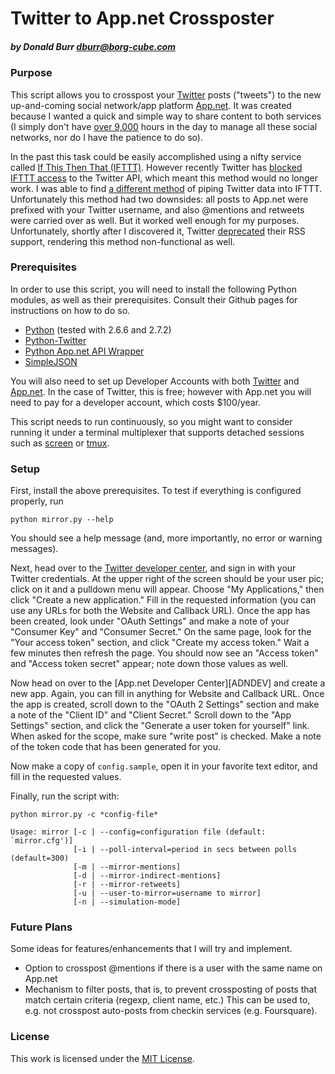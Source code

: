 # Twitter to App.net Crossposter
##### by Donald Burr <dburr@borg-cube.com>

### Purpose

This script allows you to crosspost your [Twitter][TWITTER] posts ("tweets")
to the new up-and-coming social network/app platform [App.net][APPDOTNET].
It was created because I wanted a quick and simple way to share content
to both services (I simply don't have [over 9,000][OVER9000] hours in the day
to manage all these social networks, nor do I have the patience to do so).

In the past this task could be easily accomplished using a nifty service
called [If This Then That (IFTTT)][IFTTT].  However recently Twitter has
[blocked IFTTT access][TWITTER-BLOCKS-IFTTT] to the Twitter API, which
meant this method would no longer work.  I was able to find [a different
method][TWITTER-RSS] of piping Twitter data into IFTTT.  Unfortunately this
method had two downsides: all posts to App.net were prefixed with your
Twitter username, and also @mentions and retweets were carried over as
well.  But it worked well enough for my purposes.  Unfortunately, shortly
after I discovered it, Twitter [deprecated][TWITTER-RSS-DEPRECATED] their
RSS support, rendering this method non-functional as well.



### Prerequisites

In order to use this script, you will need to install the following
Python modules, as well as their prerequisites.  Consult their Github
pages for instructions on how to do so.

* [Python][PYTHON] (tested with 2.6.6 and 2.7.2)
* [Python-Twitter][PYTHON-TWITTER]
* [Python App.net API Wrapper][PYTHON-APPDOTNET]
* [SimpleJSON][SIMPLEJSON]

You will also need to set up Developer Accounts with both [Twitter][TWITTERDEV]
and [App.net][APPDOTNETDEV].  In the case of Twitter, this is free; however
with App.net you will need to pay for a developer account, which costs
$100/year.

This script needs to run continuously, so you might want to consider
running it under a terminal multiplexer that supports detached sessions
such as [screen][SCREEN] or [tmux][TMUX].

### Setup

First, install the above prerequisites.  To test if everything is
configured properly, run

`python mirror.py --help`

You should see a help message (and, more importantly, no error
or warning messages).

Next, head over to the [Twitter developer center][TWITTERDEV], and
sign in with your Twitter credentials.  At the upper right of the
screen should be your user pic; click on it and a pulldown menu
will appear.  Choose "My Applications," then click "Create a new
application."  Fill in the requested information (you can use any
URLs for both the Website and Callback URL).  Once the app has been
created, look under "OAuth Settings" and make a note of your "Consumer
Key" and "Consumer Secret."  On the same page, look for the "Your
access token" section, and click "Create my access token."  Wait a few
minutes then refresh the page.  You should now see an "Access token"
and "Access token secret" appear; note down those values as well.
  
Now head on over to the [App.net Developer Center][ADNDEV] and create
a new app.  Again, you can fill in anything for Website and Callback
URL.  Once the app is created, scroll down to the "OAuth 2 Settings"
section and make a note of the "Client ID" and "Client Secret."
Scroll down to the "App Settings" section, and click the "Generate a
user token for yourself" link.  When asked for the scope, make sure
"write post" is checked.  Make a note of the token code that has been
generated for you.

Now make a copy of `config.sample`, open it in your favorite text editor,
and fill in the requested values.

Finally, run the script with:

`python mirror.py -c *config-file*`

```
Usage: mirror [-c | --config=configuration file (default: `mirror.cfg')]
              [-i | --poll-interval=period in secs between polls (default=300)
              [-m | --mirror-mentions]
              [-d | --mirror-indirect-mentions]
              [-r | --mirror-retweets]
              [-u | --user-to-mirror=username to mirror]
              [-n | --simulation-mode]
```


### Future Plans

Some ideas for features/enhancements that I will try and implement.

* Option to crosspost @mentions if there is a user with the same name
  on App.net
* Mechanism to filter posts, that is, to prevent crossposting of posts
  that match certain criteria (regexp, client name, etc.)  This can be
  used to, e.g. not crosspost auto-posts from checkin services
  (e.g. Foursquare).


### License

This work is licensed under the [MIT License](LICENSE).

[TWITTER]: http://twitter.com "Twitter"
[TWITTERDEV]: https://dev.twitter.com "Twitter Developer"
[APPDOTNET]: https://alpha.app.net "App.net"
[APPDOTNETDEV]: https://account.app.net/developer/apps/ "App.net Developer Area"
[OVER9000]: http://www.youtube.com/watch?v=SQYakKz3i6E "It's Over 9000"
[IFTTT]: http://ifttt.com/ "If This Then That"
[TWITTER-BLOCKS-IFTTT]: http://techcrunch.com/2012/09/20/ifttt-is-the-latest-service-to-be-affected-by-twitters-api-constraints-will-remove-triggers/ "IFTTT removes Twitter triggers"
[PYTHON-TWITTER]: https://github.com/bear/python-twitter "Python-Twitter"
[PYTHON-APPDOTNET]: https://github.com/simondlr/Python-App.net-API-Wrapper "Python App.net API Wrapper"
[TWITTER-RSS]: http://donaldburr.com/2012/09/27/two-ways-to-work-around-ifttts-removal-of-twitter-triggers/ "Twitter RSS triggers"
[PYTHON]: http://www.python.org "Python"
[SIMPLEJSON]: https://github.com/simplejson/simplejson "SimpleJSON"
[TWITTER-RSS-DEPRECATED]: https://dev.twitter.com/docs/deprecations/spring-2012 "Twitter RSS deprecated"
[SCREEN]: http://www.gnu.org/software/screen/ "Screen"
[TMUX]: http://tmux.sourceforge.net "tmux"
